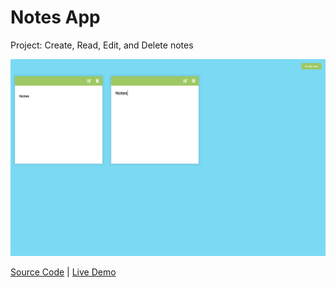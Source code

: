 # Notes App

Project: Create, Read, Edit, and Delete notes

![cover](cover.png)

[Source Code](./README.md) | [Live Demo](https://gattuso.dev/js-projects/notes-ap/index)
